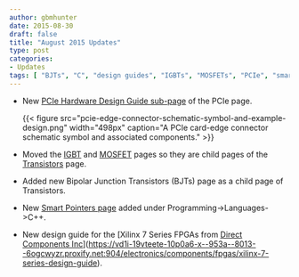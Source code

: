 ```yaml
---
author: gbmhunter
date: 2015-08-30
draft: false
title: "August 2015 Updates"
type: post
categories:
- Updates
tags: [ "BJTs", "C", "design guides", "IGBTs", "MOSFETs", "PCIe", "smart pointers", "transistors", "Xilinx" ]
---
```


* New [PCIe Hardware Design Guide sub-page](https://vd1i-19vteete-10p0a6-x--953a--8013--6ogcwyzr.proxify.net:904/electronics/communication-protocols/pci-express-pcie/pcie-hardware-design-guide) of the PCIe page.  

    {{< figure src="pcie-edge-connector-schematic-symbol-and-example-design.png" width="498px" caption="A PCIe card-edge connector schematic symbol and associated components."  >}}  

* Moved the [IGBT](/electronics/components/transistors/insulated-gate-bipolar-transistors-igbts/) and [MOSFET](/electronics/components/transistors/mosfets/) pages so they are child pages of the [Transistors](/electronics/components/transistors/) page.

* Added new Bipolar Junction Transistors (BJTs) page as a child page of Transistors.

* New [Smart Pointers page](https://vd1i-19vteete-10p0a6-x--953a--8013--6ogcwyzr.proxify.net:904/programming/languages/c-plus-plus/smart-pointers) added under Programming->Languages->C++.

* New design guide for the [Xilinx 7 Series FPGAs from [Direct Components Inc](http://www.directics.com/xilinx-fpga/)](https://vd1i-19vteete-10p0a6-x--953a--8013--6ogcwyzr.proxify.net:904/electronics/components/fpgas/xilinx-7-series-design-guide).
